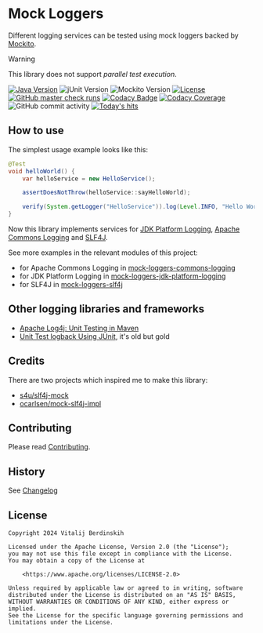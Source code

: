 # Mock Loggers

Different logging services can be tested using mock loggers backed by [Mockito][].

> [!WARNING]
> This library does not support _parallel test execution_.

[![Java Version][java-version]][jdk-download]
![jUnit Version][junit-version]
![Mockito Version][mockito-version]
[![License](https://img.shields.io/badge/license-Apache%202.0-blue.svg?style=flat)](https://www.apache.org/licenses/LICENSE-2.0.html)  
[![GitHub master check runs][github-master-check-runs]][github-master-check-runs-link]
[![Codacy Badge][codacy-badge]][codacy-badge-link]
[![Codacy Coverage][codacy-coverage]][codacy-coverage-link]
![GitHub commit activity][github-commit-activity]
[![Today's hits][today-hits]][today-hits-link]

## How to use

The simplest usage example looks like this:
```java
@Test
void helloWorld() {
    var helloService = new HelloService();

    assertDoesNotThrow(helloService::sayHelloWorld);

    verify(System.getLogger("HelloService")).log(Level.INFO, "Hello World!");
}
```

Now this library implements services for [JDK Platform Logging][jdk-logging],
[Apache Commons Logging][commons-logging] and [SLF4J][slf4j].

See more examples in the relevant modules of this project:

- for Apache Commons Logging in [mock-loggers-commons-logging](commons-logging)
- for JDK Platform Logging in [mock-loggers-jdk-platform-logging](jdk-platform-logging)
- for SLF4J in [mock-loggers-slf4j](slf4j)

## Other logging libraries and frameworks

- [Apache Log4j: Unit Testing in Maven][log4j-unit-testing-in-maven]
- [Unit Test logback Using JUnit][logback-unit-test-using-junit], it's old but gold

## Credits

There are two projects which inspired me to make this library:

- [s4u/slf4j-mock][slf4j-mock]
- [ocarlsen/mock-slf4j-impl][mock-slf4j-impl]

## Contributing

Please read [Contributing](contributing.md).

## History

See [Changelog](changelog.md)

## License

```
Copyright 2024 Vitalij Berdinskih

Licensed under the Apache License, Version 2.0 (the "License");
you may not use this file except in compliance with the License.
You may obtain a copy of the License at

    <https://www.apache.org/licenses/LICENSE-2.0>

Unless required by applicable law or agreed to in writing, software
distributed under the License is distributed on an "AS IS" BASIS,
WITHOUT WARRANTIES OR CONDITIONS OF ANY KIND, either express or implied.
See the License for the specific language governing permissions and
limitations under the License.
```

[Mockito]: https://site.mockito.org

[jdk-logging]: https://www.baeldung.com/java-9-logging-api "Java Platform Logging API"

[commons-logging]: https://commons.apache.org/proper/commons-logging/

[slf4j]: https://www.slf4j.org/

[java-version]: https://img.shields.io/static/v1?label=Java&message=11&color=blue&logoColor=E23D28

[jdk-download]: https://www.oracle.com/java/technologies/downloads/#java11

[junit-version]: https://img.shields.io/static/v1?label=jUnit&message=5.11.3&color=blue&logo=junit5&logoColor=E23D28

[mockito-version]: https://img.shields.io/static/v1?label=Mockito&message=5.14.2&color=blue&logoColor=E23D28

[github-master-check-runs]: https://img.shields.io/github/check-runs/vitalijr2/mock-loggers/master

[github-master-check-runs-link]: https://github.com/vitalijr2/mock-loggers/actions?query=branch%3Amaster

[codacy-badge]: https://app.codacy.com/project/badge/Grade/3c0345d6db684e388deb3357362526c0

[codacy-badge-link]: https://app.codacy.com/gh/vitalijr2/mock-loggers/dashboard?utm_source=gh&utm_medium=referral&utm_content=&utm_campaign=Badge_grade

[codacy-coverage]: https://app.codacy.com/project/badge/Coverage/3c0345d6db684e388deb3357362526c0

[codacy-coverage-link]: https://app.codacy.com/gh/vitalijr2/mock-loggers/dashboard?utm_source=gh&utm_medium=referral&utm_content=&utm_campaign=Badge_coverage

[github-commit-activity]: https://img.shields.io/github/commit-activity/y/vitalijr2/mock-loggers

[today-hits]: https://hits.sh/github.com/vitalijr2/mock-loggers.svg?view=today-total&label=today's%20hits

[today-hits-link]: https://hits.sh/github.com/vitalijr2/mock-loggers/

[log4j-unit-testing-in-maven]: https://logging.apache.org/log4j/2.3.x/manual/configuration.html#UnitTestingInMaven

[logback-unit-test-using-junit]: https://www.iamninad.com/posts/unit-test-logback-using-junit/

[slf4j-mock]: https://github.com/s4u/slf4j-mock

[mock-slf4j-impl]: https://github.com/ocarlsen/mock-slf4j-impl
